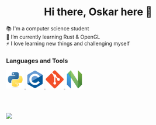 <!--
**oskarmeyenburg/oskarmeyenburg** is a ✨ _special_ ✨ repository because its `README.md` (this file) appears on your GitHub profile.

Here are some ideas to get you started:

- 🔭 I’m currently working on ...
- 🌱 I’m currently learning ...
- 👯 I’m looking to collaborate on ...
- 🤔 I’m looking for help with ...
- 💬 Ask me about ...
- 📫 How to reach me: ...
- 😄 Pronouns: ...
- ⚡ Fun fact: ...
-->

<h1 align="center">Hi there, Oskar here 👋</h1>

📚 I'm a computer science student<br>
🌱 I’m currently learning Rust & OpenGL<br>
⚡ I love learning new things and challenging myself<br>

<h3>Languages and Tools</h3>
<a href="https://www.python.org">
  <img src="https://raw.githubusercontent.com/devicons/devicon/master/icons/python/python-original.svg", alt="Python", width=50, height=50, onclick="return false;">
</a>
<a href="https://de.wikipedia.org/wiki/C_(Programmiersprache)">
  <img src="https://raw.githubusercontent.com/devicons/devicon/master/icons/c/c-original.svg", alt="C", width=50, height=50, onclick="return false;">
</a>
<a href="https://git-scm.com/">
  <img src="https://raw.githubusercontent.com/devicons/devicon/master/icons/git/git-original.svg", alt="Git", width=50, height=50, onclick="return false;">
</a>
<a href="https://neovim.io/">
  <img src="https://raw.githubusercontent.com/devicons/devicon/master/icons/neovim/neovim-original.svg", alt="Neovim", width=50, height=50, onclick="return false;">
</a>

<br><br>

<a href="">
  <img align="center" src="https://github-readme-stats.vercel.app/api/top-langs/?username=omeyenburg&theme=tokyonight&line_height=40&hide=css&layout=compact&langs_count=10"/>
</a>
